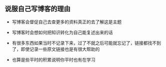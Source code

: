 ## 说服自己写博客的理由

* 写博客会督促自己去查更多的资料真正的去了解这是主题

* 写博客时会想如何把知识转化为自己能复述出来的话

* 有很多东西如果当时不记录下来，过了不就之后可能就忘记了，链接都找不到了，即使记录一些原文链接也是有很大帮助的

* 也算是些平时的积累说明你平时也有在学习